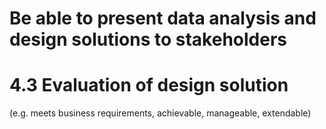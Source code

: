 # Be able to present data analysis and design solutions to stakeholders
# 4.3 Evaluation of design solution 

(e.g. meets business requirements,
achievable, manageable, extendable)